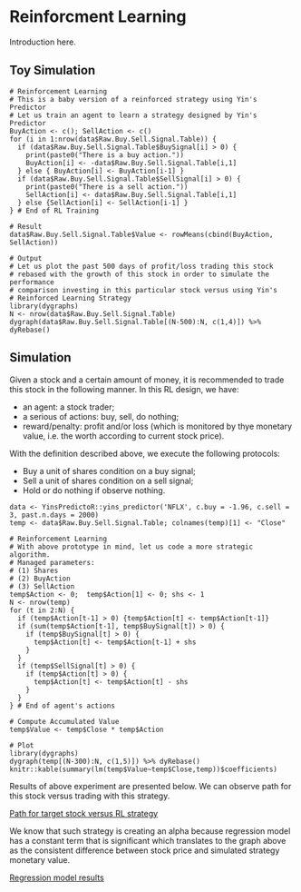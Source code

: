 # Reinforcment Learning

Introduction here.

## Toy Simulation

```
# Reinforcement Learning
# This is a baby version of a reinforced strategy using Yin's Predictor
# Let us train an agent to learn a strategy designed by Yin's Predictor
BuyAction <- c(); SellAction <- c()
for (i in 1:nrow(data$Raw.Buy.Sell.Signal.Table)) {
  if (data$Raw.Buy.Sell.Signal.Table$BuySignal[i] > 0) {
    print(paste0("There is a buy action."))
    BuyAction[i] <- -data$Raw.Buy.Sell.Signal.Table[i,1]
  } else { BuyAction[i] <- BuyAction[i-1] }
  if (data$Raw.Buy.Sell.Signal.Table$SellSignal[i] > 0) {
    print(paste0("There is a sell action."))
    SellAction[i] <- data$Raw.Buy.Sell.Signal.Table[i,1]
  } else {SellAction[i] <- SellAction[i-1] }
} # End of RL Training

# Result
data$Raw.Buy.Sell.Signal.Table$Value <- rowMeans(cbind(BuyAction, SellAction))

# Output
# Let us plot the past 500 days of profit/loss trading this stock
# rebased with the growth of this stock in order to simulate the performance
# comparison investing in this particular stock versus using Yin's 
# Reinforced Learning Strategy
library(dygraphs)
N <- nrow(data$Raw.Buy.Sell.Signal.Table)
dygraph(data$Raw.Buy.Sell.Signal.Table[(N-500):N, c(1,4)]) %>% dyRebase()
```
## Simulation

Given a stock and a certain amount of money, it is recommended to trade this stock in the following manner. In this RL design, we have:
- an agent: a stock trader;
- a serious of actions: buy, sell, do nothing;
- reward/penalty: profit and/or loss (which is monitored by thye monetary value, i.e. the worth according to current stock price).

With the definition described above, we execute the following protocols:
- Buy a unit of shares condition on a buy signal;
- Sell a unit of shares condition on a sell signal;
- Hold or do nothing if observe nothing. 

```
data <- YinsPredictoR::yins_predictor('NFLX', c.buy = -1.96, c.sell = 3, past.n.days = 2000)
temp <- data$Raw.Buy.Sell.Signal.Table; colnames(temp)[1] <- "Close"

# Reinforcement Learning
# With above prototype in mind, let us code a more strategic algorithm.
# Managed parameters:
# (1) Shares
# (2) BuyAction
# (3) SellAction
temp$Action <- 0;  temp$Action[1] <- 0; shs <- 1
N <- nrow(temp)
for (t in 2:N) {
  if (temp$Action[t-1] > 0) {temp$Action[t] <- temp$Action[t-1]}
  if (sum(temp$Action[t-1], temp$BuySignal[t]) > 0) {
    if (temp$BuySignal[t] > 0) {
      temp$Action[t] <- temp$Action[t-1] + shs
    }
  }
  if (temp$SellSignal[t] > 0) {
    if (temp$Action[t] > 0) {
      temp$Action[t] <- temp$Action[t] - shs
    }
  }
} # End of agent's actions

# Compute Accumulated Value
temp$Value <- temp$Close * temp$Action

# Plot
library(dygraphs)
dygraph(temp[(N-300):N, c(1,5)]) %>% dyRebase()
knitr::kable(summary(lm(temp$Value~temp$Close,temp))$coefficients)
```
Results of above experiment are presented below. We can observe path for this stock versus trading with this strategy. 

[Path for target stock versus RL strategy](https://github.com/yiqiao-yin/YinsPredictor3_0/blob/master/Reinforcement%20Learning/RL-Trial-2019-3-4-Screenshot-1.PNG)

We know that such strategy is creating an alpha because regression model has a constant term that is significant which translates to the graph above as the consistent difference between stock price and simulated strategy monetary value. 

[Regression model results](https://github.com/yiqiao-yin/YinsPredictor3_0/blob/master/Reinforcement%20Learning/RL-Trial-2019-3-4-Screenshot-2.PNG)
